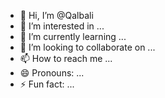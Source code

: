 - 👋 Hi, I’m @Qalbali
- 👀 I’m interested in ...
- 🌱 I’m currently learning ...
- 💞️ I’m looking to collaborate on ...
- 📫 How to reach me ...
- 😄 Pronouns: ...
- ⚡ Fun fact: ...

<!---
Qalbali/Qalbali is a ✨ special ✨ repository because its `README.md` (this file) appears on your GitHub profile.
You can click the Preview link to take a look at your changes.
--->
